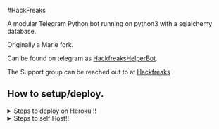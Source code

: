 #HackFreaks


A modular Telegram Python bot running on python3 with a sqlalchemy database.

Originally a Marie fork.

Can be found on telegram as [HackfreaksHelperBot](https://t.me/HackfreaksHelperBot).

The Support group can be reached out to at [Hackfreaks](https://t.me/hackfreaks) .

## How to setup/deploy.


<details>
  <summary>Steps to deploy on Heroku !! </summary>

```
Fill in all the details, Deploy!
Now go to https://dashboard.heroku.com/apps/(app-name)/resources ( Replace (app-name) with your app name )
Turn on worker dyno (Don't worry It's free :D) & Webhook
Now send the bot /start, If it doesn't respond go to https://dashboard.heroku.com/apps/(app-name)/settings and remove webhook and port.
```

  [![Deploy](https://www.herokucdn.com/deploy/button.svg)](https://heroku.com/deploy?template=https://github.com/swatv3nub/HackfreaksPrivateBot)

</details>  
<details>
  <summary>Steps to self Host!! </summary>


## Credits
The bot is based on the original work done by [PaulSonOfLars](https://github.com/PaulSonOfLars)
This repo was just revamped for an groups private need. All original credits go to Paul and his dedication, Without his efforts, this fork would not have been possible!

Any other authorship/credits can be seen through the commits.

Should any be missing kindly let us know at [Hackfreaks](https://t.me/Hackfreaks) .
